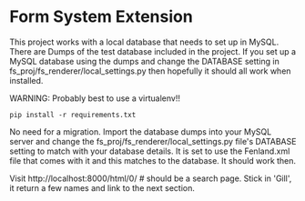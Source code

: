 # Form System Extension 

This project works with a local database that needs to set up in MySQL.  There are Dumps of the test database included in the project.  If you set up a MySQL database using the dumps and change the DATABASE setting in fs_proj/fs_renderer/local_settings.py then hopefully it should all work when installed.

WARNING: Probably best to use a virtualenv!!

    pip install -r requirements.txt
    
No need for a migration.  Import the database dumps into your MySQL server and change the fs_proj/fs_renderer/local_settings.py file's DATABASE setting to match with your database details.  It is set to use the Fenland.xml file that comes with it and this matches to the database.  It should work then.

Visit http://localhost:8000/html/0/ # should be a search page.  Stick in 'Gill', it return a few names and link to the next section.

